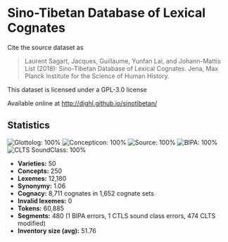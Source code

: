 # Sino-Tibetan Database of Lexical Cognates

Cite the source dataset as

> Laurent Sagart, Jacques, Guillaume, Yunfan Lai, and Johann-Mattis List (2018): Sino-Tibetan Database of Lexical Cognates. Jena, Max Planck Institute for the Science of Human History.

This dataset is licensed under a GPL-3.0 license

Available online at http://dighl.github.io/sinotibetan/

## Statistics



![Glottolog: 100%](https://img.shields.io/badge/Glottolog-100%25-brightgreen.svg "Glottolog: 100%")
![Concepticon: 100%](https://img.shields.io/badge/Concepticon-100%25-brightgreen.svg "Concepticon: 100%")
![Source: 100%](https://img.shields.io/badge/Source-100%25-brightgreen.svg "Source: 100%")
![BIPA: 100%](https://img.shields.io/badge/BIPA-100%25-brightgreen.svg "BIPA: 100%")
![CLTS SoundClass: 100%](https://img.shields.io/badge/CLTS%20SoundClass-100%25-brightgreen.svg "CLTS SoundClass: 100%")

- **Varieties:** 50
- **Concepts:** 250
- **Lexemes:** 12,180
- **Synonymy:** 1.06
- **Cognacy:** 8,711 cognates in 1,652 cognate sets
- **Invalid lexemes:** 0
- **Tokens:** 60,885
- **Segments:** 480 (1 BIPA errors, 1 CTLS sound class errors, 474 CLTS modified)
- **Inventory size (avg):** 51.76